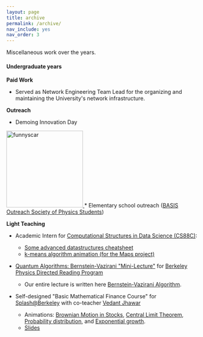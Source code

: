 ```yaml
---
layout: page
title: archive
permalink: /archive/
nav_include: yes
nav_order: 3
---
```


Miscellaneous work over the years.

#### Undergraduate years

**Paid Work**
* Served as Network Engineering Team Lead for the organizing and maintaining the University's network infrastructure.

**Outreach**
* Demoing Innovation Day 

<a href="https://graphics.funnyscar.com/riemann-surfaces/">
	<img src="https://graphics.funnyscar.com/riemann-surfaces/riemann-surfaces.png" alt="funnyscar" width="200"/>
</a>
* Elementary school outreach (<a href="https://crscience.org/outreach/basis/">BASIS Outreach Society of Physics Students</a>)

**Light Teaching**
* Academic Intern for <a href="https://c88c.org/">Computational Structures in Data Science (CS88C)</a>:
	- <a href="https://bucket.funnyscar.com/coursework/Algorithms.pdf">Some advanced datastructures cheatsheet</a>
	- <a href="https://graphics.funnyscar.com/k-means/">k-means algorithm animation (for the Maps project)</a>

*  <a href="https://youtu.be/2JSmKgIf9do">Quantum Algorithms: Bernstein-Vazirani "Mini-Lecture"</a> for <a href="https://berkeleyphysicsdrp.wixsite.com/physicsberkeleydrp">Berkeley Physics Directed Reading Program</a>
	- Our entire lecture is written here <a href="https://funnyscar.com/writings/bernstein-vazirani">Bernstein-Vazirani Algorithm</a>.

* Self-designed "Basic Mathematical Finance Course" for <a href="https://berkeley.learningu.org/">Splash@Berkeley</a> with co-teacher <a href="https://www.linkedin.com/in/vedant-m-jhawar">Vedant Jhawar</a>
	- Animations: <a href="https://graphics.funnyscar.com/brownian-stocks">Brownian Motion in Stocks</a>, <a href="https://graphics.funnyscar.com/clt/">Central Limit Theorem</a>, <a href="https://graphics.funnyscar.com/points">Probability distribution</a>, and <a href="https://graphics.funnyscar.com/exponential-growth">Exponential growth</a>.
	- <a href="https://bucket.funnyscar.com/work/Mathematical-Finance.pptx">Slides</a>

